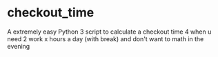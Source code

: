 # checkout_time
A extremely easy Python 3 script to calculate a checkout time 4 when u need 2 work x hours a day (with break) and don't want to math in the evening
